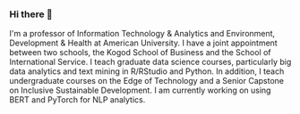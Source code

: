 ### Hi there 👋
I'm a professor of Information Technology &  Analytics and Environment, Development & Health at American University.
I have a joint appointment between two schools, the Kogod School of Business and the School of International Service.
I teach graduate data science courses, particularly big data analytics and text mining in R/RStudio and Python.
In addition, I teach undergraduate courses on the Edge of Technology and a Senior Capstone on Inclusive Sustainable Development.
I am currently working on using BERT and PyTorch for NLP analytics.
<!--
**derrickcogburn/derrickcogburn** is a ✨ _special_ ✨ repository because its `README.md` (this file) appears on your GitHub profile.

Here are some ideas to get you started:

- 🔭 I’m currently working on ...
- 🌱 I’m currently learning ...
- 👯 I’m looking to collaborate on ...
- 🤔 I’m looking for help with ...
- 💬 Ask me about ...
- 📫 How to reach me: ...
- 😄 Pronouns: ...
- ⚡ Fun fact: ...
-->

